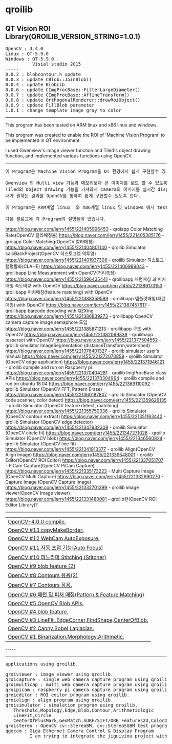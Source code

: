 # qroilib
QT Vision ROI Library(QROILIB_VERSION_STRING=1.0.1)
-----
<pre>
OpenCV : 3.4.0 
Linux : QT-5.9.0
Windows : QT-5.9.0
          Visial studio 2015
-----
0.0.2 : blobcontour.h update
0.0.3 : update CBlob::JoinBlob()
0.0.4 : update BlobLib
0.0.6 : update CImgProcBase::FilterLargeDiameter()
0.0.7 : update CImgProcBase::AffineTransform()
0.0.8 : update OrthogonalRenderer::drawRoiObject()
0.0.9 : update FillBlob parameter
1.0.1 : change template image gray to color
</pre>
-----

This program has been tested on ARM linux and x86 linux and windows.

This program was created to enable the ROI of 'Machine Vision Program' to be implemented in QT environment.

I used Gwenview's image viewer function and Tiled's object drawing function, and implemented various functions using OpenCV.

-----
<pre>
이 Program은 Machine Vision Program을 QT 환경에서 쉽게 구현할수 있게 하기 위해 작성되었다.

Gwenview 의 Multi view 기능과 메모리보다 큰 이미지를 로드 할 수 있도록 작성된 이미지 viewer기능을 이용하고,
Tiled의 Object drawing 기능을 가져와서 camera의 이미지를 실시간 display하면서 vision ROI를 작성하여,
내가 원하는 결과를 OpenCV를 통하여 쉽게 구현할수 있도록 한다.

이 Program은 ARM계열 linux  와 X86계열 linux 및 windows 에서 test되었다.

다음 블로그에 각 Program의 설명들이 있습니다.
</pre>
https://blog.naver.com/jerry1455/221405996453 - qroiapp Color Matching Rate(OpenCV 칼라매칭율)
https://blog.naver.com/jerry1455/221405305176 - qroiapp Color Matching(OpenCV 칼라매칭)
https://blog.naver.com/jerry1455/221404801140 - qroilib Simulator calcBackProject(OpenCV 히스토그램 역투영)
https://blog.naver.com/jerry1455/221401937306 - qroilib Simulator 히스토그램평활화(CLAHE)
https://blog.naver.com/jerry1455/221400989043 - qroilibapp Line Measurement with OpenCV(거리측정)
https://blog.naver.com/jerry1455/221396435441 - qroilibapp 패턴매칭 과 피처매칭 속도비교 with OpenCV
https://blog.naver.com/jerry1455/221389173153 - qroilibapp 피처매칭(feature matching) with OpenCV
https://blog.naver.com/jerry1455/221388359589 - qroilibapp 템플릿매칭(패턴매칭) with OpenCV
https://blog.naver.com/jerry1455/221387457617 - qroilibapp barcode decoding with QZXing
https://blog.naver.com/jerry1455/221386839273 - qroilibapp OpenCV camera capture image semaphore 도입
https://blog.naver.com/jerry1455/221385871213 - qroilibapp 구조 with OpenCV
https://blog.naver.com/jerry1455/221382069339 - qroilibapp tesseract with OpenCV
https://blog.naver.com/jerry1455/221377504552 - qroilib simulator ImageSegmentation (distanceTransform,watershed)
https://blog.naver.com/jerry1455/221376401327 - qroilib simulator user’s manual
https://blog.naver.com/jerry1455/221372070859 - qroilib Simulator (OpenCV edge application)
https://blog.naver.com/jerry1455/221371946121 - qroilib compile and run on Raspberry pi
https://blog.naver.com/jerry1455/221370404281 - qroilib ImgProcBase class APIs
https://blog.naver.com/jerry1455/221370304964 - qroilib compile and run on ubuntu 18.04
https://blog.naver.com/jerry1455/221369110092 - qroilib Simulator (OpenCV FFT, Pattern Erase)
https://blog.naver.com/jerry1455/221360187807 - qroilib Simulator (OpenCV code scanner, color detect)
https://blog.naver.com/jerry1455/221359626135 - qroilib Simulator (OpenCV feature detect, matching)
https://blog.naver.com/jerry1455/221355750336 - qroilib Simulator (OpenCV contour extract)
https://blog.naver.com/jerry1455/221351163442 - qroilib Simulator (OpenCV edge detector)
https://blog.naver.com/jerry1455/221347932308 - qroilib Simulator (OpenCV circle fit)
https://blog.naver.com/jerry1455/221347271028 - qroilib Simulator (OpenCV blob)
https://blog.naver.com/jerry1455/221346560824 - qroilib Simulator (OpenCV line fit)
https://blog.naver.com/jerry1455/221341913377 - qroilib Align(OpenCV Align Image)
https://blog.naver.com/jerry1455/221339548001 - qroilib Editor(OpenCV ROI Editor)
https://blog.naver.com/jerry1455/221337051707 - PiCam Capture(OpenCV PiCam Capture)
https://blog.naver.com/jerry1455/221335173223 - Multi Capture Image (OpenCV Multi Capture)
https://blog.naver.com/jerry1455/221332990270 - Capture Image (OpenCV Capture Image)
https://blog.naver.com/jerry1455/221332701399 - qroilib image viewer(OpenCV Image viewer)
https://blog.naver.com/jerry1455/221331480081 - qroilib란(OpenCV ROI Editor Library)?

-----


<table>
<tbody>

<tr>
<td><a href="https://blog.naver.com/jerry1455/221407563931" rel="nofollow">OpenCV-4.0.0 compile.</a></td>
</tr>
<tr>
<td><a href="https://blog.naver.com/jerry1455/221404800504" rel="nofollow">OpenCV #13 copyMakeBorder.</a></td>
</tr>
<tr>
<td><a href="https://blog.naver.com/jerry1455/221404202816" rel="nofollow">OpenCV #12 WebCam AutoExposure.</a></td>
</tr>
<tr>
<td><a href="https://blog.naver.com/jerry1455/221403428262" rel="nofollow">OpenCV #11 자동 초점 기능(Auto Focus)</a></td>
</tr>
<tr>
<td><a href="https://blog.naver.com/jerry1455/221402622851" rel="nofollow">OpenCV #10 파노라마 Stitching (Stitcher)</a></td>
</tr>
<tr>
<td><a href="https://blog.naver.com/jerry1455/221400549618" rel="nofollow">OpenCV #9 blob feature (2)</a></td>
</tr>
<tr>
<td><a href="https://blog.naver.com/jerry1455/221400510903" rel="nofollow">OpenCV #8 Contours 응용(2)</a></td>
</tr>
<tr>
<td><a href="https://blog.naver.com/jerry1455/221397184991" rel="nofollow">OpenCV #7 Contours 응용.</a></td>
</tr>
<tr>
<td><a href="https://blog.naver.com/jerry1455/221389104013" rel="nofollow">OpenCV #6 패턴 및 피처 매칭(Pattern & Feature Matching)</a></td>
</tr>
<tr>
<td><a href="https://blog.naver.com/jerry1455/221368080208" rel="nofollow">OpenCV #5 OpenCV Blob APIs.</a></td>
</tr>
<tr>
<td><a href="https://blog.naver.com/jerry1455/221365405520" rel="nofollow">OpenCV #4 blob feature.</a></td>
</tr>
<tr>
<td><a href="https://blog.naver.com/jerry1455/221359367760" rel="nofollow">OpenCV #3 LineFit ,EdgeCorner,FindShape,CenterOfBlob.</a></td>
</tr>
<tr>
<td><a href="https://blog.naver.com/jerry1455/221354695256" rel="nofollow">OpenCV #2 Canny,Sobel,Laplacian.</a></td>
</tr>
<tr>
<td><a href="https://blog.naver.com/jerry1455/221341480823" rel="nofollow">OpenCV #1 Binarization,Morphology,Arithmetic.</a></td>
</tr>

</tbody>
</table>
-----

-----
<pre>
applications using qroilib.

qroiviewer : image viewer using qroilib.
qroicapture : single web camera capture program using qroilib.
qroimulticap : multi web camera capture program using qroilib.
qroipicam : raspberry pi camera capture program using qroilib.
qroieditor : ROI editor program using qroilib.
qroialign : align program using qroilib.
qroisimulator : simulation program using qroilib.
   Threshold,Mopology,Edge,Blob,Contour,Arithmeticlogic
   LineFit,Circle
   CenterOfPlusMark,GeoMatch,SURF/SIFT/ORB Features2D,ColorDetect
qroistereo : OpenCV cv::StereoBM, cv::StereoSGBM test program using qroilib
qgecam : Giga Ethernet Camera Control & Display Program
         I am trying to integrate the jiguiviou project with qroilib.
</pre>


